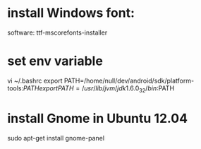 # install Windows font:
software: ttf-mscorefonts-installer

# set env variable
vi ~/.bashrc
export PATH=/home/null/dev/android/sdk/platform-tools:$PATH
export PATH=/usr/lib/jvm/jdk1.6.0_32/bin:$PATH

# install Gnome in Ubuntu 12.04
sudo apt-get install gnome-panel


